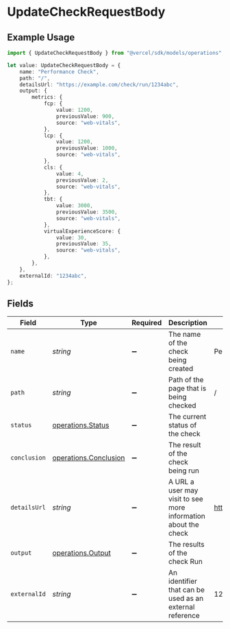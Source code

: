 # UpdateCheckRequestBody

## Example Usage

```typescript
import { UpdateCheckRequestBody } from "@vercel/sdk/models/operations";

let value: UpdateCheckRequestBody = {
    name: "Performance Check",
    path: "/",
    detailsUrl: "https://example.com/check/run/1234abc",
    output: {
        metrics: {
            fcp: {
                value: 1200,
                previousValue: 900,
                source: "web-vitals",
            },
            lcp: {
                value: 1200,
                previousValue: 1000,
                source: "web-vitals",
            },
            cls: {
                value: 4,
                previousValue: 2,
                source: "web-vitals",
            },
            tbt: {
                value: 3000,
                previousValue: 3500,
                source: "web-vitals",
            },
            virtualExperienceScore: {
                value: 30,
                previousValue: 35,
                source: "web-vitals",
            },
        },
    },
    externalId: "1234abc",
};
```

## Fields

| Field                                                          | Type                                                           | Required                                                       | Description                                                    | Example                                                        |
| -------------------------------------------------------------- | -------------------------------------------------------------- | -------------------------------------------------------------- | -------------------------------------------------------------- | -------------------------------------------------------------- |
| `name`                                                         | *string*                                                       | :heavy_minus_sign:                                             | The name of the check being created                            | Performance Check                                              |
| `path`                                                         | *string*                                                       | :heavy_minus_sign:                                             | Path of the page that is being checked                         | /                                                              |
| `status`                                                       | [operations.Status](../../models/operations/status.md)         | :heavy_minus_sign:                                             | The current status of the check                                |                                                                |
| `conclusion`                                                   | [operations.Conclusion](../../models/operations/conclusion.md) | :heavy_minus_sign:                                             | The result of the check being run                              |                                                                |
| `detailsUrl`                                                   | *string*                                                       | :heavy_minus_sign:                                             | A URL a user may visit to see more information about the check | https://example.com/check/run/1234abc                          |
| `output`                                                       | [operations.Output](../../models/operations/output.md)         | :heavy_minus_sign:                                             | The results of the check Run                                   |                                                                |
| `externalId`                                                   | *string*                                                       | :heavy_minus_sign:                                             | An identifier that can be used as an external reference        | 1234abc                                                        |